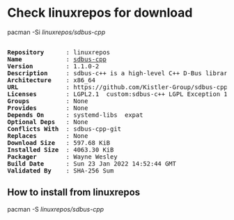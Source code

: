 # Check linuxrepos for download

pacman -Si *linuxrepos/sdbus-cpp*

<div class="highlight"><pre class="highlight"><text>
<b>Repository</b>      : linuxrepos
<b>Name</b>            : <a href="../../x86_64/sdbus-cpp-1.1.0-2-x86_64.pkg.tar.zst">sdbus-cpp</a>
<b>Version</b>         : 1.1.0-2
<b>Description</b>     : sdbus-c++ is a high-level C++ D-Bus library for Linux designed to provide expressive, easy-to-use API in modern C++
<b>Architecture</b>    : x86_64
<b>URL</b>             : https://github.com/Kistler-Group/sdbus-cpp
<b>Licenses</b>        : LGPL2.1  custom:sdbus-c++ LGPL Exception 1.0
<b>Groups</b>          : None
<b>Provides</b>        : None
<b>Depends On</b>      : systemd-libs  expat
<b>Optional Deps</b>   : None
<b>Conflicts With</b>  : sdbus-cpp-git
<b>Replaces</b>        : None
<b>Download Size</b>   : 597.68 KiB
<b>Installed Size</b>  : 4063.30 KiB
<b>Packager</b>        : Wayne Wesley <wayne6324@gmail.com>
<b>Build Date</b>      : Sun 23 Jan 2022 14:52:44 GMT
<b>Validated By</b>    : SHA-256 Sum
</text></pre></div>

## How to install from linuxrepos

pacman -S *linuxrepos/sdbus-cpp*
